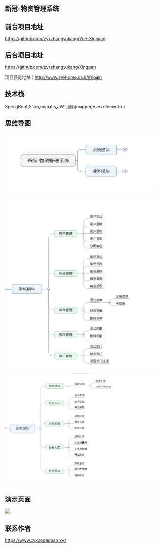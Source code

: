 ## 新冠-物资管理系统

## 前台项目地址
https://github.com/zykzhangyukang/Vue-Xinguan

## 后台项目地址
https://github.com/zykzhangyukang/Xinguan

项目预览地址：http://www.zykhome.club/#/login

## 技术栈

SpringBoot,Shiro,mybatis,JWT,通用mapper,Vue+element-ui


## 思维导图

![](/images/1.PNG)

![](/images/2.PNG)

![](/images/3.PNG)

## 演示页面

![](http://mawen-ufile.cn-bj.ufileos.com/9ff1a4fe-3d42-4590-bacd-9a0eb0cdac62.PNG?UCloudPublicKey=TOKEN_30fe6ff0-4d19-498b-b286-69be191b1881&Signature=wC3KdIak6SwxMg70voTeTvAPXdg%3D&Expires=1900291804)

## 联系作者

https://www.zykcoderman.xyz
